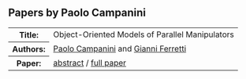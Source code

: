 ## Papers by Paolo Campanini
<table><tr><th>Title:</th>
<td>Object-Oriented Models of Parallel Manipulators</td>
</tr>
<tr><th>Authors:</th>
<td>
<a href="/proceedings/authors/PaoloCampanini">Paolo Campanini</a> and <a href="/proceedings/authors/GianniFerretti">Gianni Ferretti</a></td>
</tr>
<tr><th>Paper:</th>
<td><a href="/abstracts/abstract_3B_2">abstract</a> / <a href="/proceedings/papers/Modelica2021session3B_paper2.pdf">full paper</a></td>
</tr>
</table><br>
